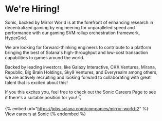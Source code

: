 # We're Hiring!

Sonic, backed by Mirror World is at the forefront of enhancing research in decentralized gaming by engineering for unparalleled speed and performance with our gaming SVM rollup orchestration framework, HyperGrid.

We are looking for forward-thinking engineers to contribute to a platform bringing the best of Solana's high-throughput and low-cost transaction capabilities to games around the world.

Backed by leading investors, like Galaxy Interactive, OKX Ventures, Mirana, Republic, Big Brain Holdings, Sky9 Ventures, and Everyrealm among others, we are actively recruiting and looking forward to collaborating with great talent that is excited about this!

If you this excites you, feel free to check out the Sonic Careers Page to see if there's a suitable position for you! 👇

{% embed url="https://jobs.solana.com/companies/mirror-world-2" %}
View careers at Sonic
{% endembed %}

